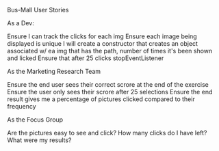 Bus-Mall User Stories

As a Dev:

Ensure I can track the clicks for each img
Ensure each image being displayed is unique
I will create a constructor that creates an object associated w/ ea img that has the path, number of times it's been shown and licked
Ensure that after 25 clicks stopEventListener

As the Marketing Research Team

Ensure the end user sees their correct scrore at the end of the exercise
Ensure the user only sees their scrore after 25 selections
Ensure the end result gives me a percentage of pictures clicked compared to their frequency

As the Focus Group

Are the pictures easy to see and click?
How many clicks do I have left?
What were my results?
